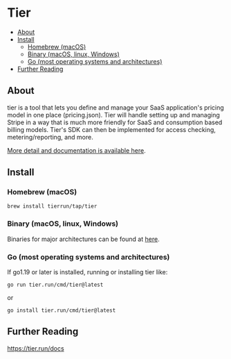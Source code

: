 # Tier <!-- omit in toc -->

- [About](#about)
- [Install](#install)
  - [Homebrew (macOS)](#homebrew-macos)
  - [Binary (macOS, linux, Windows)](#binary-macos-linux-windows)
  - [Go (most operating systems and architectures)](#go-most-operating-systems-and-architectures)
- [Further Reading](#further-reading)

## About
tier is a tool that lets you define and manage your SaaS application's pricing model in one place (pricing.json). Tier will handle setting up and managing Stripe in a way that is much more friendly for SaaS and consumption based billing models. Tier's SDK can then be implemented for access checking, metering/reporting, and more.

[More detail and documentation is available here](https://tier.run/docs).

## Install

### Homebrew (macOS)

```
brew install tierrun/tap/tier
```
### Binary (macOS, linux, Windows)

Binaries for major architectures can be found at [here](https://github.com/tierrun/tier/releases).

### Go (most operating systems and architectures)

If go1.19 or later is installed, running or installing tier like:

```
go run tier.run/cmd/tier@latest
```

or

```
go install tier.run/cmd/tier@latest
```

## Further Reading

https://tier.run/docs
